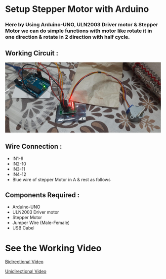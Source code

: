 # Setup Stepper Motor with Arduino


### Here by Using Arduino-UNO, ULN2003 Driver motor & Stepper Motor we can do simple functions with motor like rotate it in one direction & rotate in 2 direction with half cycle.

## Working Circuit :

<img src='../img/stepper-motor.jpg'>



## Wire Connection :

<ul>
<li>IN1-9</li>
<li>IN2-10</li>
<li>IN3-11</li>
<li>IN4-12</li>
<li> Blue wire of stepper Motor in A & rest as follows</li>



</ul>

## Components Required :

<ul>
<li>Arduino-UNO</li>
<li>ULN2003 Driver motor</li>
<li>Stepper Motor</li>
<li> Jumper Wire (Male-Female)</li>
<li> USB Cabel </li>
</ul>

# See the Working Video

[Bidirectional Video](https://youtube.com/shorts/Uwmggl_WnNQ?feature=share)

[Unidirectional Video](https://youtube.com/shorts/x2EdMbb_PLo?feature=share)
